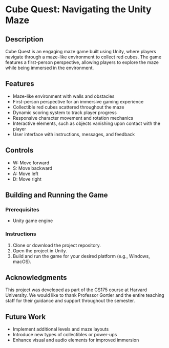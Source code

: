 # Cube Quest: Navigating the Unity Maze

## Description
Cube Quest is an engaging maze game built using Unity, where players navigate through a maze-like environment to collect red cubes. The game features a first-person perspective, allowing players to explore the maze while being immersed in the environment.

## Features
- Maze-like environment with walls and obstacles
- First-person perspective for an immersive gaming experience
- Collectible red cubes scattered throughout the maze
- Dynamic scoring system to track player progress
- Responsive character movement and rotation mechanics
- Interactive elements, such as objects vanishing upon contact with the player
- User interface with instructions, messages, and feedback

## Controls
- W: Move forward
- S: Move backward
- A: Move left
- D: Move right

## Building and Running the Game

### Prerequisites
- Unity game engine

### Instructions
1. Clone or download the project repository.
2. Open the project in Unity.
3. Build and run the game for your desired platform (e.g., Windows, macOS).

## Acknowledgments
This project was developed as part of the CS175 course at Harvard University. We would like to thank Professor Gortler and the entire teaching staff for their guidance and support throughout the semester.

## Future Work
- Implement additional levels and maze layouts
- Introduce new types of collectibles or power-ups
- Enhance visual and audio elements for improved immersion
